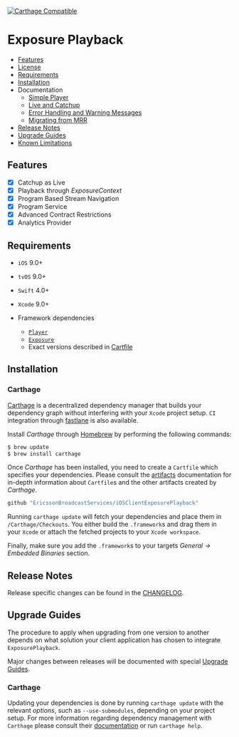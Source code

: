 [![Carthage Compatible](https://img.shields.io/badge/Carthage-compatible-4BC51D.svg?style=flat)](https://github.com/Carthage/Carthage)

# Exposure Playback

* [Features](#features)
* [License](https://github.com/EricssonBroadcastServices/iOSClientExposurePlayback/blob/master/LICENSE)
* [Requirements](#requirements)
* [Installation](#installation)
* Documentation
    - [Simple Player](https://github.com/EricssonBroadcastServices/iOSClientExposurePlayback/blob/master/Documentation/simple-player.md)
    - [Live and Catchup](https://github.com/EricssonBroadcastServices/iOSClientExposurePlayback/blob/master/Documentation/live-and-catchup-playback.md)
    - [Error Handling and Warning Messages](https://github.com/EricssonBroadcastServices/iOSClientExposurePlayback/blob/master/Documentation/error-handling-and-warning-messages.md)
    - [Migrating from MRR](https://github.com/EricssonBroadcastServices/iOSClientExposurePlayback/blob/master/Documentation/migrating-from-mrr.md)
* [Release Notes](#release-notes)
* [Upgrade Guides](#upgrade-guides)
* [Known Limitations](https://github.com/EricssonBroadcastServices/iOSClientExposurePlayback/blob/master/KNOWN_LIMITATIONS.md)

## Features

- [x] Catchup as Live
- [x] Playback through *ExposureContext*
- [x] Program Based Stream Navigation
- [x] Program Service
- [x] Advanced Contract Restrictions
- [x] Analytics Provider

## Requirements

* `iOS` 9.0+
* `tvOS` 9.0+
* `Swift` 4.0+
* `Xcode` 9.0+

* Framework dependencies
    - [`Player`](https://github.com/EricssonBroadcastServices/iOSClientPlayer)
    - [`Exposure`](https://github.com/EricssonBroadcastServices/iOSClientExposure)
    - Exact versions described in [Cartfile](https://github.com/EricssonBroadcastServices/iOSClientExposurePlayback/blob/master/Cartfile)

## Installation

### Carthage
[Carthage](https://github.com/Carthage/Carthage) is a decentralized dependency manager that builds your dependency graph without interfering with your `Xcode` project setup. `CI` integration through [fastlane](https://github.com/fastlane/fastlane) is also available.

Install *Carthage* through [Homebrew](https://brew.sh) by performing the following commands:

```sh
$ brew update
$ brew install carthage
```

Once *Carthage* has been installed, you need to create a `Cartfile` which specifies your dependencies. Please consult the [artifacts](https://github.com/Carthage/Carthage/blob/master/Documentation/Artifacts.md) documentation for in-depth information about `Cartfile`s and the other artifacts created by *Carthage*.

```sh
github "EricssonBroadcastServices/iOSClientExposurePlayback"
```

Running `carthage update` will fetch your dependencies and place them in `/Carthage/Checkouts`. You either build the `.framework`s and drag them in your `Xcode` or attach the fetched projects to your `Xcode workspace`.

Finally, make sure you add the `.framework`s to your targets *General -> Embedded Binaries* section.

## Release Notes
Release specific changes can be found in the [CHANGELOG](https://github.com/EricssonBroadcastServices/iOSClientExposurePlayback/blob/master/CHANGELOG.md).

## Upgrade Guides
The procedure to apply when upgrading from one version to another depends on what solution your client application has chosen to integrate `ExposurePlayback`.

Major changes between releases will be documented with special [Upgrade Guides](https://github.com/EricssonBroadcastServices/iOSClientExposurePlayback/blob/master/UPGRADE_GUIDE.md).

### Carthage
Updating your dependencies is done by running  `carthage update` with the relevant *options*, such as `--use-submodules`, depending on your project setup. For more information regarding dependency management with `Carthage` please consult their [documentation](https://github.com/Carthage/Carthage/blob/master/README.md) or run `carthage help`.
